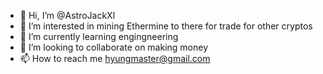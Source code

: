 - 👋 Hi, I’m @AstroJackXl
- 👀 I’m interested in mining Ethermine to there for trade for other cryptos
- 🌱 I’m currently learning engingneering 
- 💞️ I’m looking to collaborate on making money 
- 📫 How to reach me hyungmaster@gmail.com
<!---
AstroJackXl/AstroJackXl is a ✨ special ✨ repository because its `README.md` (this file) appears on your GitHub profile.
You can click the Preview link to take a look at your changes.
--->
